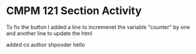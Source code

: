 # CMPM 121 Section Activity

To fix the button I added a line to incremenet the variable "counter" by one and another line to update the html

added co author shpooder hello
